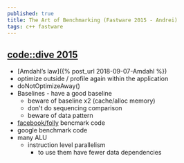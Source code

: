 ```yaml
---
published: true
title: The Art of Benchmarking (Fastware 2015 - Andrei)
tags: c++ fastware
---
```

## [code::dive 2015](https://www.youtube.com/watch?v=vrfYLlR8X8k)
- [Amdahl’s law]({% post_url 2018-09-07-Amdahl %})
- optimize outside / profile again within the application
- doNotOptimizeAway()
- Baselines - have a good baseline
	- beware of baseline x2 (cache/alloc memory)
    - don't do sequencing comparison
    - beware of data pattern
- [facebook/folly](https://github.com/facebook/folly) bencmark code
- google benchmark code
- many ALU
	- instruction level parallelism
    	- to use them have fewer data dependencies
